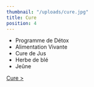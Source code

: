 ```yaml
---
thumbnail: "/uploads/cure.jpg"
title: Cure
position: 4
---
```


- Programme de Détox
- Alimentation Vivante
- Cure de Jus
- Herbe de blé
- Jeûne

[Cure >](/cure)
